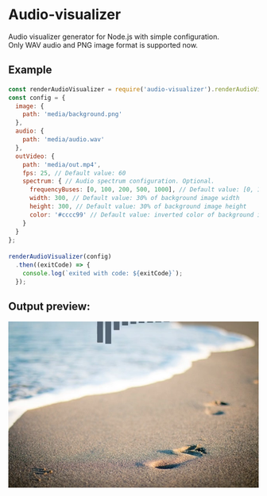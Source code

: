 # Audio-visualizer
Audio visualizer generator for Node.js with simple configuration.  
Only WAV audio and PNG image format is supported now.

## Example
```javascript
const renderAudioVisualizer = require('audio-visualizer').renderAudioVisualizer;
const config = {
  image: {
    path: 'media/background.png'
  },
  audio: {
    path: 'media/audio.wav'
  },
  outVideo: {
    path: 'media/out.mp4',
    fps: 25, // Default value: 60
    spectrum: { // Audio spectrum configuration. Optional.
      frequencyBuses: [0, 100, 200, 500, 1000], // Default value: [0, 100, 200, 500, 1000, 1500, 2000, 3000, 5000, 10000]
      width: 300, // Default value: 30% of background image width
      height: 300, // Default value: 30% of background image height
      color: '#cccc99' // Default value: inverted color of background image
    }
  }
};

renderAudioVisualizer(config)
  .then((exitCode) => {
    console.log(`exited with code: ${exitCode}`);
  });
```

## Output preview:
![frame of output video](example/media/out-sample.png)
